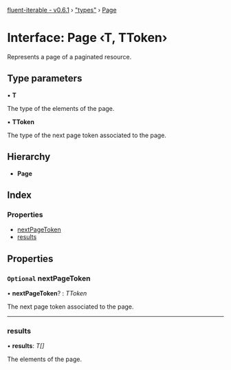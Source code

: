 [fluent-iterable - v0.6.1](../README.md) › ["types"](../modules/_types_.md) › [Page](_types_.page.md)

# Interface: Page ‹**T, TToken**›

Represents a page of a paginated resource.

## Type parameters

▪ **T**

The type of the elements of the page.

▪ **TToken**

The type of the next page token associated to the page.

## Hierarchy

* **Page**

## Index

### Properties

* [nextPageToken](_types_.page.md#optional-nextpagetoken)
* [results](_types_.page.md#results)

## Properties

### `Optional` nextPageToken

• **nextPageToken**? : *TToken*

The next page token associated to the page.

___

###  results

• **results**: *T[]*

The elements of the page.
